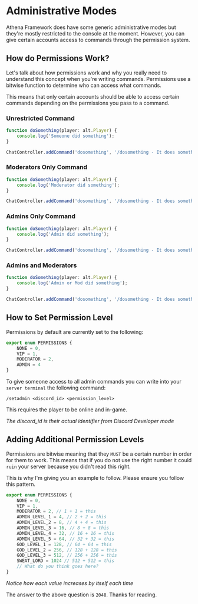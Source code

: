 

# Administrative Modes

Athena Framework does have some generic administrative modes but they're mostly restricted to the console at the moment. However, you can give certain accounts access to commands through the permission system.

## How do Permissions Work?

Let's talk about how permissions work and why you really need to understand this concept when you're writing commands. Permissions use a bitwise function to determine who can access what commands.

This means that only certain accounts should be able to access certain commands depending on the permissions you pass to a command.

### Unrestricted Command

```typescript
function doSomething(player: alt.Player) {
    console.log('Someone did something');
}

ChatController.addCommand('dosomething', '/dosomething - It does something?', PERMISSIONS.NONE, doSomething);
```

### Moderators Only Command

```typescript
function doSomething(player: alt.Player) {
    console.log('Moderator did something');
}

ChatController.addCommand('dosomething', '/dosomething - It does something?', PERMISSIONS.MODERATOR, doSomething);
```

### Admins Only Command

```typescript
function doSomething(player: alt.Player) {
    console.log('Admin did something');
}

ChatController.addCommand('dosomething', '/dosomething - It does something?', PERMISSIONS.ADMIN, doSomething);
```

### Admins and Moderators

```typescript
function doSomething(player: alt.Player) {
    console.log('Admin or Mod did something');
}

ChatController.addCommand('dosomething', '/dosomething - It does something?', PERMISSIONS.ADMIN | PERMISSIONS.MODERATOR, doSomething);
```

## How to Set Permission Level

Permissions by default are currently set to the following:

```typescript
export enum PERMISSIONS {
    NONE = 0,
    VIP = 1,
    MODERATOR = 2,
    ADMIN = 4
}
```

To give someone access to all admin commands you can write into your `server terminal` the following command:

`/setadmin <discord_id> <permission_level>`

This requires the player to be online and in-game.

_The discord\_id is their actual identifier from Discord Developer mode_

## Adding Additional Permission Levels

Permissions are bitwise meaning that they `MUST` be a certain number in order for them to work. This means that if you do not use the right number it could `ruin` your server because you didn't read this right.

This is why I'm giving you an example to follow. Please ensure you follow this pattern.

```typescript
export enum PERMISSIONS {
    NONE = 0,
    VIP = 1,
    MODERATOR = 2, // 1 + 1 = this
    ADMIN_LEVEL_1 = 4, // 2 + 2 = this
    ADMIN_LEVEL_2 = 8, // 4 + 4 = this
    ADMIN_LEVEL_3 = 16, // 8 + 8 = this
    ADMIN_LEVEL_4 = 32, // 16 + 16 = this
    ADMIN_LEVEL_5 = 64, // 32 + 32 = this
    GOD_LEVEL_1 = 128, // 64 + 64 = this
    GOD_LEVEL_2 = 256, // 128 + 128 = this
    GOD_LEVEL_3 = 512, // 256 + 256 = this
    SWEAT_LORD = 1024 // 512 + 512 = this
    // What do you think goes here?
}
```

_Notice how each value increases by itself each time_

The answer to the above question is `2048`. Thanks for reading.